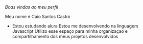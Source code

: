 *Boas vindas ao meu perfil*

Meu nome é Caio Santos Castro

- Estou estudando alura
Estou me desenvolvendo na linguagem Javascript
Utilizo esse espaço para minha organizaçao e compartilhamento dos meus projetos desenvolvidos

